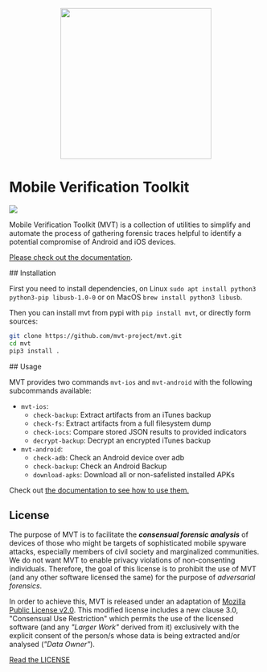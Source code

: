 <p align="center">
     <img src="./docs/mvt.png" width="300" />
</p>

# Mobile Verification Toolkit

[![](https://img.shields.io/pypi/v/mvt)](https://pypi.org/project/mvt/)

Mobile Verification Toolkit (MVT) is a collection of utilities to simplify and automate the process of gathering forensic traces helpful to identify a potential compromise of Android and iOS devices.

[Please check out the documentation](https://mvt.readthedocs.io/).

## Installation

First you need to install dependencies, on Linux `sudo apt install python3 python3-pip libusb-1.0-0` or on MacOS `brew install python3 libusb`.

Then you can install mvt from pypi with `pip install mvt`, or directly form sources:
```bash
git clone https://github.com/mvt-project/mvt.git
cd mvt
pip3 install .
```

## Usage

MVT provides two commands `mvt-ios` and `mvt-android` with the following subcommands available:
* `mvt-ios`:
    * `check-backup`: Extract artifacts from an iTunes backup
    * `check-fs`: Extract artifacts from a full filesystem dump
    * `check-iocs`: Compare stored JSON results to provided indicators
    * `decrypt-backup`:  Decrypt an encrypted iTunes backup
* `mvt-android`:
    * `check-adb`: Check an Android device over adb
    * `check-backup`: Check an Android Backup
    * `download-apks`: Download all or non-safelisted installed APKs

Check out [the documentation to see how to use them.](https://mvt.readthedocs.io/)

## License

The purpose of MVT is to facilitate the ***consensual forensic analysis*** of devices of those who might be targets of sophisticated mobile spyware attacks, especially members of civil society and marginalized communities. We do not want MVT to enable privacy violations of non-consenting individuals. Therefore, the goal of this license is to prohibit the use of MVT (and any other software licensed the same) for the purpose of *adversarial forensics*.

In order to achieve this, MVT is released under an adaptation of [Mozilla Public License v2.0](https://www.mozilla.org/MPL). This modified license includes a new clause 3.0, "Consensual Use Restriction" which permits the use of the licensed software (and any *"Larger Work"* derived from it) exclusively with the explicit consent of the person/s whose data is being extracted and/or analysed (*"Data Owner"*).

[Read the LICENSE](https://github.com/mvt-project/mvt/blob/main/LICENSE)
